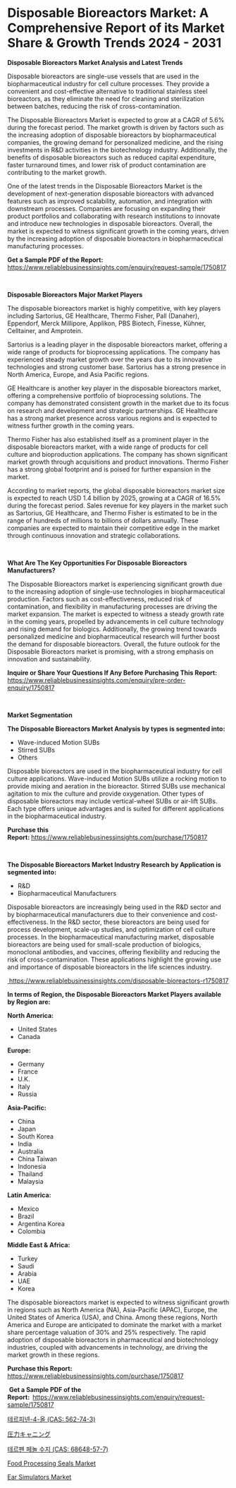 <p><h1>Disposable Bioreactors Market: A Comprehensive Report of its Market Share & Growth Trends 2024 - 2031</h1></p><p><strong>Disposable Bioreactors Market Analysis and Latest Trends</strong></p>
<p><p>Disposable bioreactors are single-use vessels that are used in the biopharmaceutical industry for cell culture processes. They provide a convenient and cost-effective alternative to traditional stainless steel bioreactors, as they eliminate the need for cleaning and sterilization between batches, reducing the risk of cross-contamination.</p><p>The Disposable Bioreactors Market is expected to grow at a CAGR of 5.6% during the forecast period. The market growth is driven by factors such as the increasing adoption of disposable bioreactors by biopharmaceutical companies, the growing demand for personalized medicine, and the rising investments in R&D activities in the biotechnology industry. Additionally, the benefits of disposable bioreactors such as reduced capital expenditure, faster turnaround times, and lower risk of product contamination are contributing to the market growth.</p><p>One of the latest trends in the Disposable Bioreactors Market is the development of next-generation disposable bioreactors with advanced features such as improved scalability, automation, and integration with downstream processes. Companies are focusing on expanding their product portfolios and collaborating with research institutions to innovate and introduce new technologies in disposable bioreactors. Overall, the market is expected to witness significant growth in the coming years, driven by the increasing adoption of disposable bioreactors in biopharmaceutical manufacturing processes.</p></p>
<p><strong>Get a Sample PDF of the Report:&nbsp;</strong> <a href="https://www.reliablebusinessinsights.com/enquiry/request-sample/1750817">https://www.reliablebusinessinsights.com/enquiry/request-sample/1750817</a></p>
<p>&nbsp;</p>
<p><strong>Disposable Bioreactors Major Market Players</strong></p>
<p><p>The disposable bioreactors market is highly competitive, with key players including Sartorius, GE Healthcare, Thermo Fisher, Pall (Danaher), Eppendorf, Merck Millipore, Applikon, PBS Biotech, Finesse, Kühner, Celltainer, and Amprotein.</p><p>Sartorius is a leading player in the disposable bioreactors market, offering a wide range of products for bioprocessing applications. The company has experienced steady market growth over the years due to its innovative technologies and strong customer base. Sartorius has a strong presence in North America, Europe, and Asia Pacific regions.</p><p>GE Healthcare is another key player in the disposable bioreactors market, offering a comprehensive portfolio of bioprocessing solutions. The company has demonstrated consistent growth in the market due to its focus on research and development and strategic partnerships. GE Healthcare has a strong market presence across various regions and is expected to witness further growth in the coming years.</p><p>Thermo Fisher has also established itself as a prominent player in the disposable bioreactors market, with a wide range of products for cell culture and bioproduction applications. The company has shown significant market growth through acquisitions and product innovations. Thermo Fisher has a strong global footprint and is poised for further expansion in the market.</p><p>According to market reports, the global disposable bioreactors market size is expected to reach USD 1.4 billion by 2025, growing at a CAGR of 16.5% during the forecast period. Sales revenue for key players in the market such as Sartorius, GE Healthcare, and Thermo Fisher is estimated to be in the range of hundreds of millions to billions of dollars annually. These companies are expected to maintain their competitive edge in the market through continuous innovation and strategic collaborations.</p></p>
<p>&nbsp;</p>
<p><strong>What Are The Key Opportunities For Disposable Bioreactors Manufacturers?</strong></p>
<p><p>The Disposable Bioreactors market is experiencing significant growth due to the increasing adoption of single-use technologies in biopharmaceutical production. Factors such as cost-effectiveness, reduced risk of contamination, and flexibility in manufacturing processes are driving the market expansion. The market is expected to witness a steady growth rate in the coming years, propelled by advancements in cell culture technology and rising demand for biologics. Additionally, the growing trend towards personalized medicine and biopharmaceutical research will further boost the demand for disposable bioreactors. Overall, the future outlook for the Disposable Bioreactors market is promising, with a strong emphasis on innovation and sustainability.</p></p>
<p><strong>Inquire or Share Your Questions If Any Before Purchasing This Report:</strong> <a href="https://www.reliablebusinessinsights.com/enquiry/pre-order-enquiry/1750817">https://www.reliablebusinessinsights.com/enquiry/pre-order-enquiry/1750817</a></p>
<p>&nbsp;</p>
<p><strong>Market Segmentation</strong></p>
<p><strong>The Disposable Bioreactors Market Analysis by types is segmented into:</strong></p>
<p><ul><li>Wave-induced Motion SUBs</li><li>Stirred SUBs</li><li>Others</li></ul></p>
<p><p>Disposable bioreactors are used in the biopharmaceutical industry for cell culture applications. Wave-induced Motion SUBs utilize a rocking motion to provide mixing and aeration in the bioreactor. Stirred SUBs use mechanical agitation to mix the culture and provide oxygenation. Other types of disposable bioreactors may include vertical-wheel SUBs or air-lift SUBs. Each type offers unique advantages and is suited for different applications in the biopharmaceutical industry.</p></p>
<p><strong>Purchase this Report:&nbsp;</strong><a href="https://www.reliablebusinessinsights.com/purchase/1750817">https://www.reliablebusinessinsights.com/purchase/1750817</a></p>
<p>&nbsp;</p>
<p><strong>The Disposable Bioreactors Market Industry Research by Application is segmented into:</strong></p>
<p><ul><li>R&D</li><li>Biopharmaceutical Manufacturers</li></ul></p>
<p><p>Disposable bioreactors are increasingly being used in the R&D sector and by biopharmaceutical manufacturers due to their convenience and cost-effectiveness. In the R&D sector, these bioreactors are being used for process development, scale-up studies, and optimization of cell culture processes. In the biopharmaceutical manufacturing market, disposable bioreactors are being used for small-scale production of biologics, monoclonal antibodies, and vaccines, offering flexibility and reducing the risk of cross-contamination. These applications highlight the growing use and importance of disposable bioreactors in the life sciences industry.</p></p>
<p><a href="https://www.reliablebusinessinsights.com/disposable-bioreactors-r1750817">&nbsp;https://www.reliablebusinessinsights.com/disposable-bioreactors-r1750817</a></p>
<p><strong>In terms of Region, the Disposable Bioreactors Market Players available by Region are:</strong></p>
<p>
    <p> <strong> North America: </strong>
        <ul>
            <li>United States</li>
            <li>Canada</li>
        </ul>
        </p> 
    <p> <strong> Europe: </strong>
        <ul>
            <li>Germany</li>
            <li>France</li>
            <li>U.K.</li>
            <li>Italy</li>
            <li>Russia</li>
        </ul>
        </p> 
    <p> <strong> Asia-Pacific: </strong>
        <ul>
            <li>China</li>
            <li>Japan</li>
            <li>South Korea</li>
            <li>India</li>
            <li>Australia</li>
            <li>China Taiwan</li>
            <li>Indonesia</li>
            <li>Thailand</li>
            <li>Malaysia</li>
        </ul>
        </p> 
    <p> <strong> Latin America: </strong>
        <ul>
            <li>Mexico</li>
            <li>Brazil</li>
            <li>Argentina Korea</li>
            <li>Colombia</li>
        </ul>
        </p> 
    <p> <strong> Middle East & Africa: </strong>
        <ul>
            <li>Turkey</li>
            <li>Saudi</li>
            <li>Arabia</li>
            <li>UAE</li>
            <li>Korea</li>
        </ul>
    </p>
    </p>
<p><p>The disposable bioreactors market is expected to witness significant growth in regions such as North America (NA), Asia-Pacific (APAC), Europe, the United States of America (USA), and China. Among these regions, North America and Europe are anticipated to dominate the market with a market share percentage valuation of 30% and 25% respectively. The rapid adoption of disposable bioreactors in pharmaceutical and biotechnology industries, coupled with advancements in technology, are driving the market growth in these regions.</p></p>
<p><strong>Purchase this Report: </strong><a href="https://www.reliablebusinessinsights.com/purchase/1750817">https://www.reliablebusinessinsights.com/purchase/1750817</a></p>
<p>&nbsp;<strong>Get a Sample PDF of the Report:&nbsp;&nbsp;</strong><a href="https://www.reliablebusinessinsights.com/enquiry/request-sample/1750817">https://www.reliablebusinessinsights.com/enquiry/request-sample/1750817</a></p>
<p><strong></strong></p>
<p><p><a href="https://github.com/giancarlo642004/Market-Research-Report-List-1/blob/main/9229044167720.md">테르피넨-4-올 (CAS: 562-74-3)</a></p><p><a href="https://github.com/KenyonJohns/Market-Research-Report-List-1/blob/main/1630831156685.md">圧力キャニング</a></p><p><a href="https://github.com/rustymarie2024/Market-Research-Report-List-1/blob/main/6066943167721.md">테르펜 페놀 수지 (CAS: 68648-57-7)</a></p><p><a href="https://github.com/nathandecarvalho/Market-Research-Report-List-4/blob/main/food-processing-seals-market.md">Food Processing Seals Market</a></p><p><a href="https://github.com/julyju69/Market-Research-Report-List-4/blob/main/ear-simulators-market.md">Ear Simulators Market</a></p></p>